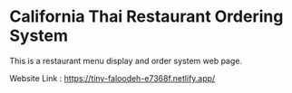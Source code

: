 # California Thai Restaurant Ordering System

This is a restaurant menu display and order system web page.

Website Link : https://tiny-faloodeh-e7368f.netlify.app/
